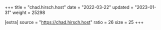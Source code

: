+++
title = "chad.hirsch.host"
date = "2022-03-22"
updated = "2023-01-31"
weight = 25298

[extra]
source = "https://chad.hirsch.host"
ratio = 26
size = 25
+++
